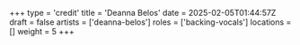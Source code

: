 +++
type = 'credit'
title = 'Deanna Belos'
date = 2025-02-05T01:44:57Z
draft = false
artists = ['deanna-belos']
roles = ['backing-vocals']
locations = []
weight = 5
+++
